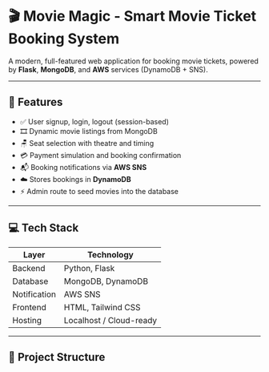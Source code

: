 # 🎬 Movie Magic - Smart Movie Ticket Booking System

A modern, full-featured web application for booking movie tickets, powered by **Flask**, **MongoDB**, and **AWS** services (DynamoDB + SNS).

---

## 🌟 Features

- ✅ User signup, login, logout (session-based)
- 🎞 Dynamic movie listings from MongoDB
- 🪑 Seat selection with theatre and timing
- 💳 Payment simulation and booking confirmation
- 📬 Booking notifications via **AWS SNS**
- ☁️ Stores bookings in **DynamoDB**
- ⚡ Admin route to seed movies into the database

---

## 💻 Tech Stack

| Layer       | Technology       |
|-------------|------------------|
| Backend     | Python, Flask    |
| Database    | MongoDB, DynamoDB|
| Notification| AWS SNS          |
| Frontend    | HTML, Tailwind CSS |
| Hosting     | Localhost / Cloud-ready |

---

## 📂 Project Structure

